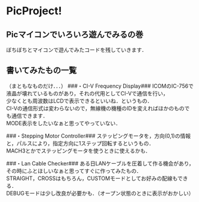 PicProject!
===========

Picマイコンでいろいろ遊んでみるの巻
-----------------------------------
ぼちぼちとマイコンで遊んでみたコードを残していきます．

書いてみたもの一覧
------------------
（まともなものだけ．．．）
###・CI-V Frequency Display###
ICOMのIC-756で液晶が壊れているものがあり，それの代用としてCI-Vで通信を行い，  
少なくとも周波数はLCDで表示できるといいね．というもの．  
CI-Vの通信形式は変わらないので，無線機の機種のIDを変えればほかのものでも通信できます．  
MODE表示をしたいなぁと思ってやっていない．  

###・Stepping Motor Controller###
ステッピングモータを，方向(0,1)の情報と，パルスにより，指定方向に1ステップ回転するというもの．  
MACH3とかでステッピングモータを使うときに使えるかも．  

###・Lan Cable Checker###
ある日LANケーブルを圧着して作る機会があり，その時にふとほしいなぁと思ってすぐに作ってみたもの．  
STRAIGHT，CROSSはもちろん，CUSTOMモードとしてお好みの配線もできる．  
DEBUGモードは少し改良が必要かも．（オープン状態のときに表示がおかしい）  
